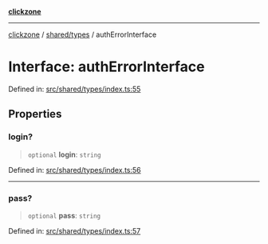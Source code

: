[**clickzone**](../../../README.md)

***

[clickzone](../../../README.md) / [shared/types](../README.md) / authErrorInterface

# Interface: authErrorInterface

Defined in: [src/shared/types/index.ts:55](https://github.com/MaximBri/ClickZone/blob/20f3f0d061a7c50a96ed5bba64acbc325a456072/client/src/shared/types/index.ts#L55)

## Properties

### login?

> `optional` **login**: `string`

Defined in: [src/shared/types/index.ts:56](https://github.com/MaximBri/ClickZone/blob/20f3f0d061a7c50a96ed5bba64acbc325a456072/client/src/shared/types/index.ts#L56)

***

### pass?

> `optional` **pass**: `string`

Defined in: [src/shared/types/index.ts:57](https://github.com/MaximBri/ClickZone/blob/20f3f0d061a7c50a96ed5bba64acbc325a456072/client/src/shared/types/index.ts#L57)
